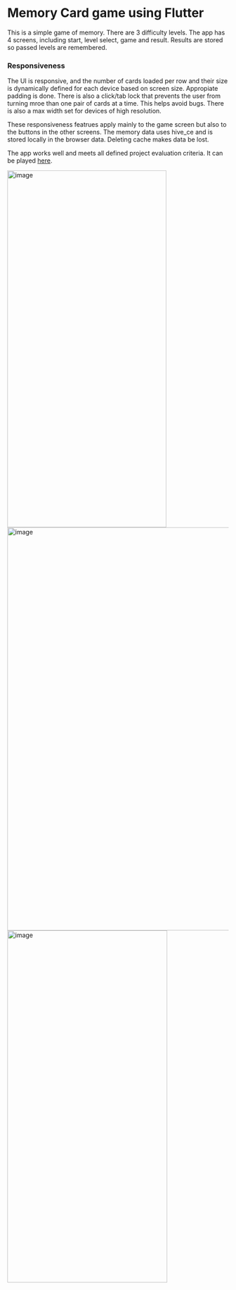 # Memory Card game using Flutter

This is a simple game of memory. There are 3 difficulty levels. The app has 4 screens, including start, level select, game and result. Results are stored so passed levels are remembered.

### Responsiveness

The UI is responsive, and the number of cards loaded per row and their size is dynamically defined for each device based on screen size. Appropiate padding is done. There is also a click/tab lock that prevents the user from turning mroe than one pair of cards at a time. This helps avoid bugs. There is also a max width set for devices of high resolution.


These responsiveness featrues apply mainly to the game screen but also to the buttons in the other screens. The memory data uses hive_ce and is stored locally in the browser data. Deleting cache makes data be lost.


The app works well and meets all defined project evaluation criteria. It can be played [here](https://martinruddym.github.io/Flutter-Card-Game/).

<img width="362" height="811" alt="image" src="https://github.com/user-attachments/assets/63efe0a4-2a0b-40ad-ad11-8e3e98de1f93" />

<img width="1920" height="916" alt="image" src="https://github.com/user-attachments/assets/b0ac380a-5d48-4559-ba57-98b116570e14" />

<img width="364" height="800" alt="image" src="https://github.com/user-attachments/assets/df064933-8604-4e27-bc39-43666b7349a2" />

